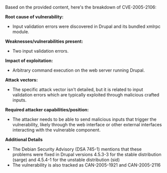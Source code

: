 Based on the provided content, here's the breakdown of CVE-2005-2106:

**Root cause of vulnerability:**
*   Input validation errors were discovered in Drupal and its bundled xmlrpc module.

**Weaknesses/vulnerabilities present:**
*   Two input validation errors.

**Impact of exploitation:**
*   Arbitrary command execution on the web server running Drupal.

**Attack vectors:**
*   The specific attack vector isn't detailed, but it is related to input validation errors which are typically exploited through malicious crafted inputs.

**Required attacker capabilities/position:**
*   The attacker needs to be able to send malicious inputs that trigger the vulnerability, likely through the web interface or other external interfaces interacting with the vulnerable component.

**Additional Details**
*   The Debian Security Advisory (DSA 745-1) mentions that these problems were fixed in Drupal versions 4.5.3-3 for the stable distribution (sarge) and 4.5.4-1 for the unstable distribution (sid)
*   The vulnerability is also tracked as CAN-2005-1921 and CAN-2005-2116